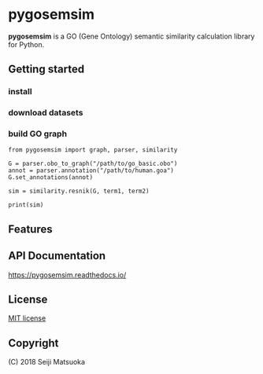 
pygosemsim
===================================================

**pygosemsim** is a GO (Gene Ontology) semantic similarity calculation library for Python.



Getting started
------------------


### install


### download datasets


### build GO graph

```
from pygosemsim import graph, parser, similarity

G = parser.obo_to_graph("/path/to/go_basic.obo")
annot = parser.annotation("/path/to/human.goa")
G.set_annotations(annot)

sim = similarity.resnik(G, term1, term2)

print(sim)

```


Features
----------





API Documentation
------------------------

https://pygosemsim.readthedocs.io/



License
-------------

[MIT license](http://opensource.org/licenses/MIT)



Copyright
--------------

(C) 2018 Seiji Matsuoka
